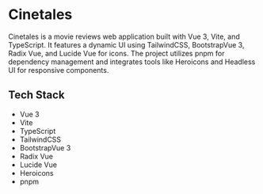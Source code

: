 # Cinetales

Cinetales is a movie reviews web application built with Vue 3, Vite, and TypeScript. It features a dynamic UI using TailwindCSS, BootstrapVue 3, Radix Vue, and Lucide Vue for icons. The project utilizes pnpm for dependency management and integrates tools like Heroicons and Headless UI for responsive components.

## Tech Stack
- Vue 3
- Vite
- TypeScript
- TailwindCSS
- BootstrapVue 3
- Radix Vue
- Lucide Vue
- Heroicons
- pnpm
